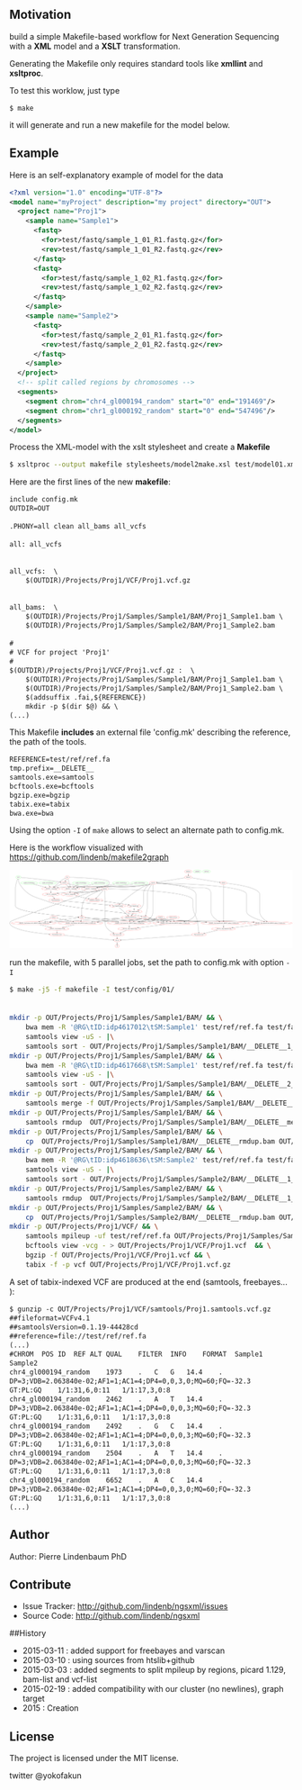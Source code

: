 ## Motivation

build a simple Makefile-based workflow for Next Generation Sequencing with a **XML** model and a **XSLT** transformation.

Generating the Makefile only requires standard tools like **xmllint** and **xsltproc**.

To test this worklow, just type

```
$ make
```

it will generate and run a new makefile for the model below. 

## Example

Here is an self-explanatory example of model for the data

```xml
<?xml version="1.0" encoding="UTF-8"?>
<model name="myProject" description="my project" directory="OUT">
  <project name="Proj1">
    <sample name="Sample1">
      <fastq>
        <for>test/fastq/sample_1_01_R1.fastq.gz</for>
        <rev>test/fastq/sample_1_01_R2.fastq.gz</rev>
      </fastq>
      <fastq>
        <for>test/fastq/sample_1_02_R1.fastq.gz</for>
        <rev>test/fastq/sample_1_02_R2.fastq.gz</rev>
      </fastq>
    </sample>
    <sample name="Sample2">
      <fastq>
        <for>test/fastq/sample_2_01_R1.fastq.gz</for>
        <rev>test/fastq/sample_2_01_R2.fastq.gz</rev>
      </fastq>
    </sample>
  </project>
  <!-- split called regions by chromosomes -->
  <segments>
    <segment chrom="chr4_gl000194_random" start="0" end="191469"/>
    <segment chrom="chr1_gl000192_random" start="0" end="547496"/>
  </segments>
</model>
```

Process the XML-model with the xslt stylesheet and create a **Makefile**

```bash
$ xsltproc --output makefile stylesheets/model2make.xsl test/model01.xml
```

Here are the first lines of the new **makefile**:

```make
include config.mk
OUTDIR=OUT

.PHONY=all clean all_bams all_vcfs

all: all_vcfs


all_vcfs:  \
	$(OUTDIR)/Projects/Proj1/VCF/Proj1.vcf.gz


all_bams:  \
	$(OUTDIR)/Projects/Proj1/Samples/Sample1/BAM/Proj1_Sample1.bam \
	$(OUTDIR)/Projects/Proj1/Samples/Sample2/BAM/Proj1_Sample2.bam

#
# VCF for project 'Proj1'
# 
$(OUTDIR)/Projects/Proj1/VCF/Proj1.vcf.gz :  \
	$(OUTDIR)/Projects/Proj1/Samples/Sample1/BAM/Proj1_Sample1.bam \
	$(OUTDIR)/Projects/Proj1/Samples/Sample2/BAM/Proj1_Sample2.bam \
	$(addsuffix .fai,${REFERENCE})
	mkdir -p $(dir $@) && \
(...)
```

This Makefile **includes** an external file 'config.mk' describing the reference, the path of the tools.
```make
REFERENCE=test/ref/ref.fa
tmp.prefix=__DELETE__
samtools.exe=samtools
bcftools.exe=bcftools
bgzip.exe=bgzip
tabix.exe=tabix
bwa.exe=bwa
```

Using the option `-I` of `make` allows to select an alternate path to  config.mk. 


Here is the workflow visualized with https://github.com/lindenb/makefile2graph

![doc/test01.png](doc/test01.png)


run the makefile, with 5 parallel jobs, set the path to config.mk with option `-I`

```bash
$ make -j5 -f makefile -I test/config/01/


mkdir -p OUT/Projects/Proj1/Samples/Sample1/BAM/ && \
	bwa mem -R '@RG\tID:idp4617012\tSM:Sample1' test/ref/ref.fa test/fastq/sample_1_01_R1.fastq.gz test/fastq/sample_1_01_R2.fastq.gz  |\
	samtools view -uS - |\
	samtools sort - OUT/Projects/Proj1/Samples/Sample1/BAM/__DELETE__1_sorted 
mkdir -p OUT/Projects/Proj1/Samples/Sample1/BAM/ && \
	bwa mem -R '@RG\tID:idp4617668\tSM:Sample1' test/ref/ref.fa test/fastq/sample_1_02_R1.fastq.gz test/fastq/sample_1_02_R2.fastq.gz  |\
	samtools view -uS - |\
	samtools sort - OUT/Projects/Proj1/Samples/Sample1/BAM/__DELETE__2_sorted 
mkdir -p OUT/Projects/Proj1/Samples/Sample1/BAM/ && \
 	samtools merge -f OUT/Projects/Proj1/Samples/Sample1/BAM/__DELETE__merged.bam OUT/Projects/Proj1/Samples/Sample1/BAM/__DELETE__1_sorted.bam OUT/Projects/Proj1/Samples/Sample1/BAM/__DELETE__2_sorted.bam
mkdir -p OUT/Projects/Proj1/Samples/Sample1/BAM/ && \
	samtools rmdup  OUT/Projects/Proj1/Samples/Sample1/BAM/__DELETE__merged.bam  OUT/Projects/Proj1/Samples/Sample1/BAM/__DELETE__rmdup.bam
mkdir -p OUT/Projects/Proj1/Samples/Sample1/BAM/ && \
	cp  OUT/Projects/Proj1/Samples/Sample1/BAM/__DELETE__rmdup.bam OUT/Projects/Proj1/Samples/Sample1/BAM/Proj1_Sample1.bam
mkdir -p OUT/Projects/Proj1/Samples/Sample2/BAM/ && \
	bwa mem -R '@RG\tID:idp4618636\tSM:Sample2' test/ref/ref.fa test/fastq/sample_2_01_R1.fastq.gz test/fastq/sample_2_01_R2.fastq.gz  |\
	samtools view -uS - |\
	samtools sort - OUT/Projects/Proj1/Samples/Sample2/BAM/__DELETE__1_sorted 
mkdir -p OUT/Projects/Proj1/Samples/Sample2/BAM/ && \
	samtools rmdup  OUT/Projects/Proj1/Samples/Sample2/BAM/__DELETE__1_sorted.bam  OUT/Projects/Proj1/Samples/Sample2/BAM/__DELETE__rmdup.bam
mkdir -p OUT/Projects/Proj1/Samples/Sample2/BAM/ && \
	cp  OUT/Projects/Proj1/Samples/Sample2/BAM/__DELETE__rmdup.bam OUT/Projects/Proj1/Samples/Sample2/BAM/Proj1_Sample2.bam
mkdir -p OUT/Projects/Proj1/VCF/ && \
	samtools mpileup -uf test/ref/ref.fa OUT/Projects/Proj1/Samples/Sample1/BAM/Proj1_Sample1.bam OUT/Projects/Proj1/Samples/Sample2/BAM/Proj1_Sample2.bam | \
	bcftools view -vcg - > OUT/Projects/Proj1/VCF/Proj1.vcf  && \
	bgzip -f OUT/Projects/Proj1/VCF/Proj1.vcf && \
	tabix -f -p vcf OUT/Projects/Proj1/VCF/Proj1.vcf.gz
```

A set of tabix-indexed VCF are produced at the end (samtools, freebayes... ):

```
$ gunzip -c OUT/Projects/Proj1/VCF/samtools/Proj1.samtools.vcf.gz
##fileformat=VCFv4.1
##samtoolsVersion=0.1.19-44428cd
##reference=file://test/ref/ref.fa
(...)
#CHROM	POS	ID	REF	ALT	QUAL	FILTER	INFO	FORMAT	Sample1	Sample2
chr4_gl000194_random	1973	.	C	G	14.4	.	DP=3;VDB=2.063840e-02;AF1=1;AC1=4;DP4=0,0,3,0;MQ=60;FQ=-32.3	GT:PL:GQ	1/1:31,6,0:11	1/1:17,3,0:8
chr4_gl000194_random	2462	.	A	T	14.4	.	DP=3;VDB=2.063840e-02;AF1=1;AC1=4;DP4=0,0,0,3;MQ=60;FQ=-32.3	GT:PL:GQ	1/1:31,6,0:11	1/1:17,3,0:8
chr4_gl000194_random	2492	.	G	C	14.4	.	DP=3;VDB=2.063840e-02;AF1=1;AC1=4;DP4=0,0,0,3;MQ=60;FQ=-32.3	GT:PL:GQ	1/1:31,6,0:11	1/1:17,3,0:8
chr4_gl000194_random	2504	.	A	T	14.4	.	DP=3;VDB=2.063840e-02;AF1=1;AC1=4;DP4=0,0,0,3;MQ=60;FQ=-32.3	GT:PL:GQ	1/1:31,6,0:11	1/1:17,3,0:8
chr4_gl000194_random	6652	.	A	C	14.4	.	DP=3;VDB=2.063840e-02;AF1=1;AC1=4;DP4=0,0,3,0;MQ=60;FQ=-32.3	GT:PL:GQ	1/1:31,6,0:11	1/1:17,3,0:8
(...)
```

## Author

Author: Pierre Lindenbaum PhD

## Contribute

- Issue Tracker: http://github.com/lindenb/ngsxml/issues
- Source Code: http://github.com/lindenb/ngsxml


##History

* 2015-03-11 : added support for freebayes and varscan
* 2015-03-10 : using sources from htslib+github
* 2015-03-03 : added segments to split mpileup by regions, picard 1.129, bam-list and vcf-list
* 2015-02-19 : added compatibility with our cluster (no newlines), graph target
* 2015 : Creation

## License

The project is licensed under the MIT license.

twitter @yokofakun


